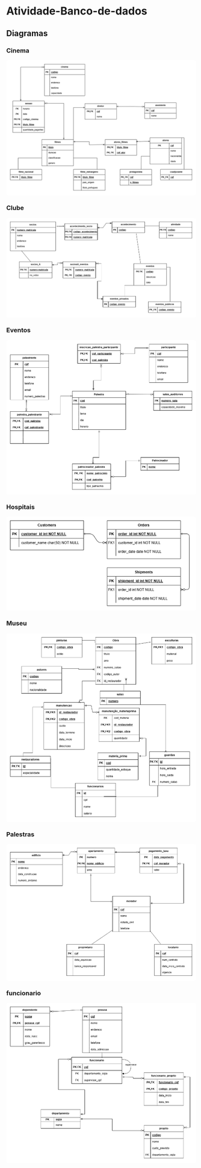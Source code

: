# Atividade-Banco-de-dados



## Diagramas

### Cinema
<div style="background-color: white; padding: 10px; display: inline-block; border-radius: 5px;">
  <img src="cinema.drawio.png" alt="Cinema">
</div>

### Clube
<div style="background-color: white; padding: 10px; display: inline-block; border-radius: 5px;">
  <img src="clube.drawio.png" alt="Clube">
</div>

### Eventos
<div style="background-color: white; padding: 10px; display: inline-block; border-radius: 5px;">
  <img src="eventos.drawio.png" alt="Eventos">
</div>

### Hospitais
<div style="background-color: white; padding: 10px; display: inline-block; border-radius: 5px;">
  <img src="hospitais.drawio.png" alt="Hospitais">
</div>

### Museu
<div style="background-color: white; padding: 10px; display: inline-block; border-radius: 5px;">
  <img src="museu.drawio.png" alt="Museu">
</div>

### Palestras
<div style="background-color: white; padding: 10px; display: inline-block; border-radius: 5px;">
  <img src="palestras.drawio.png" alt="Palestras">
</div>

### funcionario
<div style="background-color: white; padding: 10px; display: inline-block; border-radius: 5px;">
  <img src="diagrama sem nome.drawio.png" alt="Especialização">
</div>


